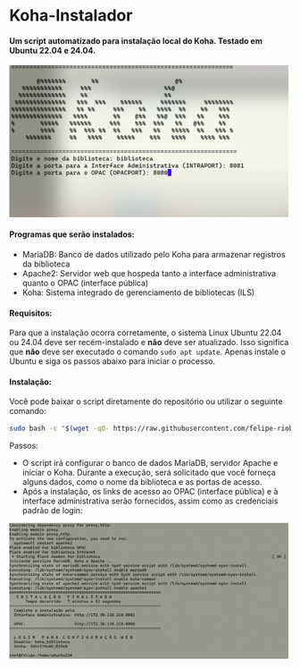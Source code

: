 # Koha-Instalador

#### Um script automatizado para instalação local do Koha. Testado em Ubuntu 22.04 e 24.04.

<img src="https://github.com/felipe-riobranco/Koha-Instalador/blob/main/instalador_koha.png" width="500" />

#### Programas que serão instalados:

* MariaDB: Banco de dados utilizado pelo Koha para armazenar registros da biblioteca
* Apache2: Servidor web que hospeda tanto a interface administrativa quanto o OPAC (interface pública)
* Koha: Sistema integrado de gerenciamento de bibliotecas (ILS)

#### Requisitos:

Para que a instalação ocorra corretamente, o sistema Linux Ubuntu 22.04 ou 24.04 deve ser recém-instalado e **não** deve ser atualizado. Isso significa que **não** deve ser executado o comando `sudo apt update`. Apenas instale o Ubuntu e siga os passos abaixo para iniciar o processo.

#### Instalação:

Você pode baixar o script diretamente do repositório ou utilizar o seguinte comando:

```bash
sudo bash -c "$(wget -qO- https://raw.githubusercontent.com/felipe-riobranco/Koha-Instalador/refs/heads/main/koha2024_install.sh)"
```

Passos:
* O script irá configurar o banco de dados MariaDB, servidor Apache e iniciar o Koha.
Durante a execução, será solicitado que você forneça alguns dados, como o nome da biblioteca e as portas de acesso.
* Após a instalação, os links de acesso ao OPAC (interface pública) e à interface administrativa serão fornecidos, assim como as credenciais padrão de login:

<img src="https://github.com/felipe-riobranco/Koha-Instalador/blob/main/instalador_koha-finalizada.png" width="500" />
